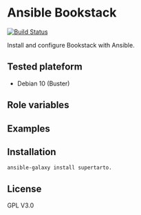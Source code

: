 # Ansible Bookstack
[![Build Status](https://travis-ci.org/supertarto/ansible-bookstack.svg?branch=master)](https://travis-ci.org/supertarto/ansible-bookstack)

Install and configure Bookstack with Ansible.

## Tested plateform
* Debian 10 (Buster)

## Role variables


## Examples
## Installation
```
ansible-galaxy install supertarto.
```
## License
GPL V3.0
